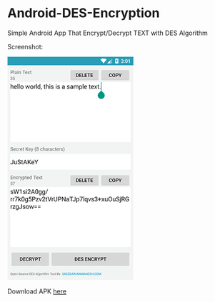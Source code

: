 # Android-DES-Encryption
Simple Android App That Encrypt/Decrypt TEXT with DES Algorithm

Screenshot:

![](screenshot.jpg)

Download APK [here](http://saeedarianmanesh.com/)
